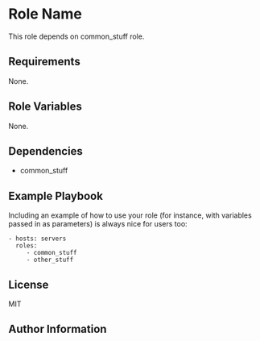 Role Name
=========

This role depends on common_stuff role.

Requirements
------------

None.

Role Variables
--------------

None.

Dependencies
------------

* common_stuff

Example Playbook
----------------

Including an example of how to use your role (for instance, with variables passed in as parameters) is always nice for users too:

    - hosts: servers
      roles:
         - common_stuff
         - other_stuff

License
-------

MIT

Author Information
------------------

